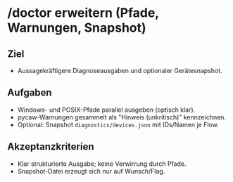 # /doctor erweitern (Pfade, Warnungen, Snapshot)

## Ziel
- Aussagekräftigere Diagnoseausgaben und optionaler Gerätesnapshot.

## Aufgaben
- Windows- und POSIX-Pfade parallel ausgeben (optisch klar).
- pycaw-Warnungen gesammelt als "Hinweis (unkritisch)" kennzeichnen.
- Optional: Snapshot `diagnostics/devices.json` mit IDs/Namen je Flow.

## Akzeptanzkriterien
- Klar strukturierte Ausgabe; keine Verwirrung durch Pfade.
- Snapshot-Datei erzeugt sich nur auf Wunsch/Flag.
